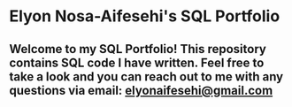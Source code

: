 # Elyon Nosa-Aifesehi's SQL Portfolio

## Welcome to my SQL Portfolio! This repository contains SQL code I have written. Feel free to take a look and you can reach out to me with any questions via email: elyonaifesehi@gmail.com
